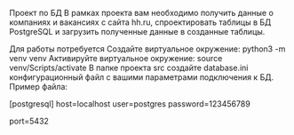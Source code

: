 Проект по БД
В рамках проекта вам необходимо получить данные о компаниях и вакансиях с сайта hh.ru, спроектировать таблицы в БД PostgreSQL и загрузить полученные данные в созданные таблицы.

Для работы потребуется
Создайте виртуальное окружение:
python3 -m venv venv
Активируйте виртуальное окружение:
source venv/Scripts/activate
В папке проекта src cоздайте database.ini конфигурационный файл с вашими параметрами подключения к БД.
Пример файла:


[postgresql] 
host=localhost
user=postgres
password=123456789

port=5432


